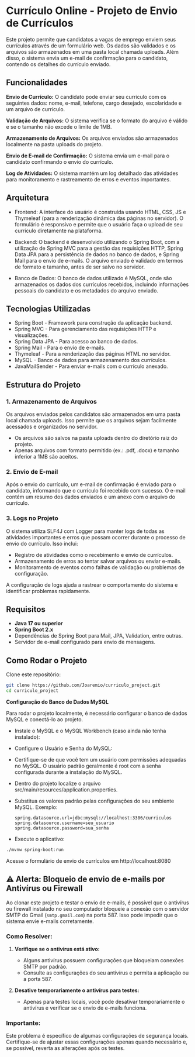 # Currículo Online - Projeto de Envio de Currículos

Este projeto permite que candidatos a vagas de emprego enviem seus currículos através de um formulário web. Os dados são validados e os arquivos são armazenados em uma pasta local chamada uploads. Além disso, o sistema envia um e-mail de confirmação para o candidato, contendo os detalhes do currículo enviado.

## Funcionalidades

**Envio de Currículo:** O candidato pode enviar seu currículo com os seguintes dados: nome, e-mail, telefone, cargo desejado, escolaridade e um arquivo de currículo.

**Validação de Arquivos:** O sistema verifica se o formato do arquivo é válido e se o tamanho não excede o limite de 1MB.

**Armazenamento de Arquivos:** Os arquivos enviados são armazenados localmente na pasta uploads do projeto.

**Envio de E-mail de Confirmação:** O sistema envia um e-mail para o candidato confirmando o envio do currículo.

**Log de Atividades:** O sistema mantém um log detalhado das atividades para monitoramento e rastreamento de erros e eventos importantes.


## Arquitetura

- Frontend: A interface do usuário é construída usando HTML, CSS, JS e Thymeleaf (para a renderização dinâmica das páginas no servidor). O formulário é responsivo e permite que o usuário faça o upload de seu currículo diretamente na plataforma.

- Backend: O backend é desenvolvido utilizando o Spring Boot, com a utilização de Spring MVC para a gestão das requisições HTTP, Spring Data JPA para a persistência de dados no banco de dados, e Spring Mail para o envio de e-mails. O arquivo enviado é validado em termos de formato e tamanho, antes de ser salvo no servidor.

- Banco de Dados: O banco de dados utilizado é MySQL, onde são armazenados os dados dos currículos recebidos, incluindo informações pessoais do candidato e os metadados do arquivo enviado.


## Tecnologias Utilizadas
- Spring Boot - Framework para construção da aplicação backend.
- Spring MVC - Para gerenciamento das requisições HTTP e visualizações.
- Spring Data JPA - Para acesso ao banco de dados.
- Spring Mail - Para o envio de e-mails.
- Thymeleaf - Para a renderização das páginas HTML no servidor.
- MySQL - Banco de dados para armazenamento dos currículos.
- JavaMailSender - Para enviar e-mails com o currículo anexado.

## Estrutura do Projeto

### 1. Armazenamento de Arquivos

Os arquivos enviados pelos candidatos são armazenados em uma pasta local chamada uploads. Isso permite que os arquivos sejam facilmente acessados e organizados no servidor.

- Os arquivos são salvos na pasta uploads dentro do diretório raiz do projeto.
- Apenas arquivos com formato permitido (ex.: .pdf, .docx) e tamanho inferior a 1MB são aceitos.

### 2. Envio de E-mail

Após o envio do currículo, um e-mail de confirmação é enviado para o candidato, informando que o currículo foi recebido com sucesso. O e-mail contém um resumo dos dados enviados e um anexo com o arquivo do currículo.

### 3. Logs no Projeto

O sistema utiliza SLF4J com Logger para manter logs de todas as atividades importantes e erros que possam ocorrer durante o processo de envio do currículo. Isso inclui:

- Registro de atividades como o recebimento e envio de currículos.
- Armazenamento de erros ao tentar salvar arquivos ou enviar e-mails.
- Monitoramento de eventos como falhas de validação ou problemas de configuração.

A configuração de logs ajuda a rastrear o comportamento do sistema e identificar problemas rapidamente.

## Requisitos

- **Java 17 ou superior**
- **Spring Boot 2.x**
- Dependências de Spring Boot para Mail, JPA, Validation, entre outras.
- Servidor de e-mail configurado para envio de mensagens.

## Como Rodar o Projeto

Clone este repositório:

```bash
git clone https://github.com/Joaremio/curriculo_project.git
cd curriculo_project
```

**Configuração do Banco de Dados MySQL**

Para rodar o projeto localmente, é necessário configurar o banco de dados MySQL e conectá-lo ao projeto.

- Instale o MySQL e o MySQL Workbench (caso ainda não tenha instalado):

- Configure o Usuário e Senha do MySQL:

- Certifique-se de que você tem um usuário com permissões adequadas no MySQL. O usuário padrão geralmente é root com a senha configurada durante a instalação do MySQL.
  
- Dentro do projeto localize o arquivo src/main/resources/application.properties.
  
- Substitua os valores padrão pelas configurações do seu ambiente MySQL. Exemplo:
  ```
  spring.datasource.url=jdbc:mysql://localhost:3306/curriculos
  spring.datasource.username=seu_usuario
  spring.datasource.password=sua_senha

- Execute o aplicativo:

```bash
./mvnw spring-boot:run
```

Acesse o formulário de envio de currículos em http://localhost:8080


## ⚠️ Alerta: Bloqueio de envio de e-mails por Antivírus ou Firewall

Ao clonar este projeto e testar o envio de e-mails, é possível que o antivírus ou firewall instalado no seu computador bloqueie a conexão com o servidor SMTP do Gmail (`smtp.gmail.com`) na porta 587. Isso pode impedir que o sistema envie e-mails corretamente.

### **Como Resolver:**
1. **Verifique se o antivírus está ativo:**
   - Alguns antivírus possuem configurações que bloqueiam conexões SMTP por padrão.
   - Consulte as configurações do seu antivírus e permita a aplicação ou a porta 587.

2. **Desative temporariamente o antivírus para testes:**
   - Apenas para testes locais, você pode desativar temporariamente o antivírus e verificar se o envio de e-mails funciona.

### **Importante:**
Este problema é específico de algumas configurações de segurança locais. Certifique-se de ajustar essas configurações apenas quando necessário e, se possível, reverta as alterações após os testes.


